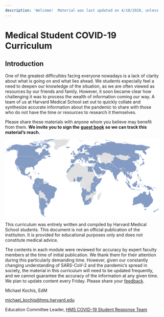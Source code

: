 ```yaml
---
description: 'Welcome!  Material was last updated on 4/10/2020, unless otherwise specified.'
---
```


# Medical Student COVID-19 Curriculum

## Introduction

One of the greatest difficulties facing everyone nowadays is a lack of clarity about what is going on and what lies ahead.  We students especially feel a need to deepen our knowledge of the situation, as we are often viewed as resources by our friends and family.  However, it soon became clear how challenging it was to process the wealth of information coming our way.  A team of us at Harvard Medical School set out to quickly collate and synthesize accurate information about the pandemic to share with those who do not have the time or resources to research it themselves. 

Please share these materials with anyone whom you believe may benefit from them.  **We invite you to sign the** [**guest book**](https://docs.google.com/forms/d/e/1FAIpQLSdDgCyBO-l7qsamNhbEPznxhaDetC-dFBd4W5Tu5WC4zBWC6g/viewform) **so we can track this material’s reach.**

![As of April 17, visitors from 100 countries \(blue\) have signed the guest book!](.gitbook/assets/4.17-curriculum-map.png)

This curriculum was entirely written and compiled by Harvard Medical School students.  This document is not an official publication of the institution.  It is provided for educational purposes only and does not constitute medical advice.

The contents in each module were reviewed for accuracy by expert faculty members at the time of initial publication.  We thank them for their attention during this particularly demanding time. However, given our constantly changing understanding of SARS-CoV-2 and the pandemic’s spread in society, the material in this curriculum will need to be updated frequently, and we cannot guarantee the accuracy of the information at any given time.  We plan to update content every Friday.  Please share your [feedback](https://docs.google.com/forms/d/e/1FAIpQLSdZGYWkx5AVaYUIxCwvQmI75Vu6jVOHkinhDHr_XbrQq4WMTg/viewform).

Michael Kochis, EdM

[michael\_kochis@hms.harvard.edu](mailto:michael_kochis@hms.harvard.edu)

Education Committee Leader, [HMS COVID-19 Student Response Team](https://covidstudentresponse.org/about/) 

